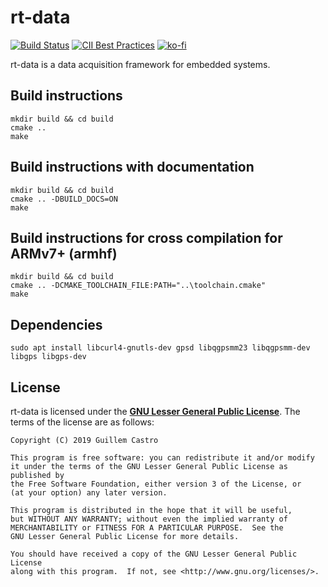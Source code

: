 # rt-data

[![Build Status](https://travis-ci.org/GuillemCastro/rt-data.svg?branch=master)](https://travis-ci.org/GuillemCastro/rt-data)
[![CII Best Practices](https://bestpractices.coreinfrastructure.org/projects/2944/badge)](https://bestpractices.coreinfrastructure.org/projects/2944)
[![ko-fi](https://www.ko-fi.com/img/githubbutton_sm.svg)](https://ko-fi.com/A0A8Y9TP)

rt-data is a data acquisition framework for embedded systems.

## Build instructions

```
mkdir build && cd build
cmake ..
make
```

## Build instructions with documentation

```
mkdir build && cd build
cmake .. -DBUILD_DOCS=ON
make
```

## Build instructions for cross compilation for ARMv7+ (armhf)

```
mkdir build && cd build
cmake .. -DCMAKE_TOOLCHAIN_FILE:PATH="..\toolchain.cmake"
make
```

## Dependencies

```
sudo apt install libcurl4-gnutls-dev gpsd libqgpsmm23 libqgpsmm-dev libgps libgps-dev
```

## License

rt-data is licensed under the **[GNU Lesser General Public License]**. The terms of the license are as follows: 


```
Copyright (C) 2019 Guillem Castro

This program is free software: you can redistribute it and/or modify
it under the terms of the GNU Lesser General Public License as published by
the Free Software Foundation, either version 3 of the License, or
(at your option) any later version.

This program is distributed in the hope that it will be useful,
but WITHOUT ANY WARRANTY; without even the implied warranty of
MERCHANTABILITY or FITNESS FOR A PARTICULAR PURPOSE.  See the
GNU Lesser General Public License for more details.

You should have received a copy of the GNU Lesser General Public License
along with this program.  If not, see <http://www.gnu.org/licenses/>.
```

[GNU Lesser General Public License]: https://github.com/GuillemCastro/rt-data/raw/master/LICENSE
